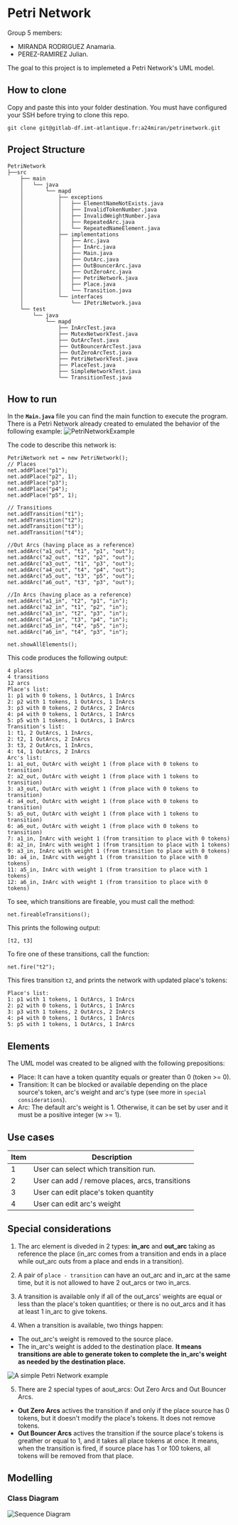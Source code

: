 # Petri Network

Group 5 members:
* MIRANDA RODRIGUEZ Anamaria.
* PEREZ-RAMIREZ Julian.

The goal to this project is to implemeted a Petri Network's UML model.

## How to clone

Copy and paste this into your folder destination. You must have configured your SSH before trying to clone this repo.
```
git clone git@gitlab-df.imt-atlantique.fr:a24miran/petrinetwork.git
```

## Project Structure
```
PetriNetwork
├──src
    ├── main
    │   └── java
    │       └── mapd
    │           ├── exceptions
    │           │   ├── ElementNameNotExists.java
    │           │   ├── InvalidTokenNumber.java
    │           │   ├── InvalidWeightNumber.java
    │           │   ├── RepeatedArc.java
    │           │   └── RepeatedNameElement.java
    │           ├── implementations
    │           │   ├── Arc.java
    │           │   ├── InArc.java
    │           │   ├── Main.java
    │           │   ├── OutArc.java
    │           │   ├── OutBouncerArc.java
    │           │   ├── OutZeroArc.java
    │           │   ├── PetriNetwork.java
    │           │   ├── Place.java
    │           │   └── Transition.java
    │           └── interfaces
    │               └── IPetriNetwork.java
    └── test
        └── java
            └── mapd
                ├── InArcTest.java
                ├── MutexNetworkTest.java
                ├── OutArcTest.java
                ├── OutBouncerArcTest.java
                ├── OutZeroArcTest.java
                ├── PetriNetworkTest.java
                ├── PlaceTest.java
                ├── SimpleNetworkTest.java
                └── TransitionTest.java
```

## How to run

In the **`Main.java`** file you can find the main function to execute the program. There is a Petri Network already created to emulated the behavior of the following example:
![PetriNetworkExample](Docs/Mutex.png)

The code to describe this network is:
```
PetriNetwork net = new PetriNetwork();
// Places
net.addPlace("p1");
net.addPlace("p2", 1);
net.addPlace("p3");
net.addPlace("p4");
net.addPlace("p5", 1);
			
// Transitions
net.addTransition("t1");
net.addTransition("t2");
net.addTransition("t3");
net.addTransition("t4");
			
//Out Arcs (having place as a reference)
net.addArc("a1_out", "t1", "p1", "out");
net.addArc("a2_out", "t2", "p2", "out");
net.addArc("a3_out", "t1", "p3", "out");
net.addArc("a4_out", "t4", "p4", "out");
net.addArc("a5_out", "t3", "p5", "out");
net.addArc("a6_out", "t3", "p3", "out");
			
//In Arcs (having place as a reference)
net.addArc("a1_in", "t2", "p1", "in");
net.addArc("a2_in", "t1", "p2", "in");
net.addArc("a3_in", "t2", "p3", "in");
net.addArc("a4_in", "t3", "p4", "in");
net.addArc("a5_in", "t4", "p5", "in");
net.addArc("a6_in", "t4", "p3", "in");
			
net.showAllElements();
```

This code produces the following output:
```
4 places
4 transitions
12 arcs
Place's list:
1: p1 with 0 tokens, 1 OutArcs, 1 InArcs
2: p2 with 1 tokens, 1 OutArcs, 1 InArcs
3: p3 with 0 tokens, 2 OutArcs, 2 InArcs
4: p4 with 0 tokens, 1 OutArcs, 1 InArcs
5: p5 with 1 tokens, 1 OutArcs, 1 InArcs
Transition's list:
1: t1, 2 OutArcs, 1 InArcs,
2: t2, 1 OutArcs, 2 InArcs
3: t3, 2 OutArcs, 1 InArcs,
4: t4, 1 OutArcs, 2 InArcs
Arc's list:
1: a1_out, OutArc with weight 1 (from place with 0 tokens to transition) 
2: a2_out, OutArc with weight 1 (from place with 1 tokens to transition)
3: a3_out, OutArc with weight 1 (from place with 0 tokens to transition)
4: a4_out, OutArc with weight 1 (from place with 0 tokens to transition)
5: a5_out, OutArc with weight 1 (from place with 1 tokens to transition)
6: a6_out, OutArc with weight 1 (from place with 0 tokens to transition)
7: a1_in, InArc with weight 1 (from transition to place with 0 tokens)
8: a2_in, InArc with weight 1 (from transition to place with 1 tokens)
9: a3_in, InArc with weight 1 (from transition to place with 0 tokens)
10: a4_in, InArc with weight 1 (from transition to place with 0 tokens)
11: a5_in, InArc with weight 1 (from transition to place with 1 tokens)
12: a6_in, InArc with weight 1 (from transition to place with 0 tokens)
```

To see, which transitions are fireable, you must call the method:
```
net.fireableTransitions();
```

This prints the following output:
```
[t2, t3]
```

To fire one of these transitions, call the function:
```
net.fire("t2");
```

This fires transition `t2`, and prints the network with updated place's tokens:
```
Place's list:
1: p1 with 1 tokens, 1 OutArcs, 1 InArcs
2: p2 with 0 tokens, 1 OutArcs, 1 InArcs
3: p3 with 1 tokens, 2 OutArcs, 2 InArcs
4: p4 with 0 tokens, 1 OutArcs, 1 InArcs
5: p5 with 1 tokens, 1 OutArcs, 1 InArcs
```

## Elements
The UML model was created to be aligned with the following prepositions:

- Place: It can have a token quantity equals or greater than 0 (token >= 0). 
- Transition: It can be blocked or available depending on the place source's token, arc's weight and arc's type (see more in ```special considerations```).  
- Arc: The default arc's weight is 1. Otherwise, it can be set by user and it must be a positive integer (w >= 1).

## Use cases
| Item | Description| 
|-----|-------------|
| 1   | User can select which transition run. |
| 2   | User can add / remove places, arcs, transitions |
| 3   | User can edit place's token quantity |
| 4   | User can edit arc's weight |

## Special considerations

1. The arc element is diveded in 2 types: **in_arc** and **out_arc** taking as reference the place (in_arc comes from a transition and ends in a place while out_arc outs from a place and ends in a transition).

2. A pair of ```place - transition``` can have an out_arc and in_arc at the same time, but it is not allowed to have 2 out_arcs or two in_arcs.

3. A transition is available only if all of the out_arcs' weights are equal or less than the place's token quantities; or there is no out_arcs and it has at least 1 in_arc to give tokens.

4. When a transition is available, two things happen:

- The out_arc's weight is removed to the source place.
- The in_arc's weight is added to the destination place. **It means transitions are able to generate token to complete the in_arc's weight as needed by the destination place.**

![A simple Petri Network example](Docs/petri.gif)

5. There are 2 special types of aout_arcs: Out Zero Arcs and Out Bouncer Arcs. 
- **Out Zero Arcs** actives the transition if and only if the place source has 0 tokens, but it doesn't modify the place's tokens. It does not remove tokens. 
- **Out Bouncer Arcs**  actives the transition if the source place's tokens is greather or equal to 1, and it takes all place tokens at once. It means, when the transition is fired, if source place has 1 or 100 tokens, all tokens will be removed from that place.

## Modelling

### Class Diagram
![Sequence Diagram](Docs/Modelling/PN_Diagram_Final_modified.png)







